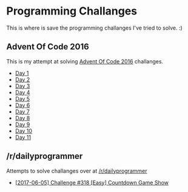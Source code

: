# Programming Challanges

This is where is save the programming challanges I've tried to solve. :)

## Advent Of Code 2016

This is my attempt at solving [Advent Of Code 2016](http://adventofcode.com/2016) challanges.

- [Day 1](advent-of-code-2016/day_1/src/main.rs)
- [Day 2](advent-of-code-2016/day_2/src/main.rs)
- [Day 3](advent-of-code-2016/day_3/src/main.rs)
- [Day 4](advent-of-code-2016/day_4/src/main.rs)
- [Day 5](advent-of-code-2016/day_5/src/main.rs)
- [Day 6](advent-of-code-2016/day_6/src/main.rs)
- [Day 7](advent-of-code-2016/day_7/src/main.rs)
- [Day 8](advent-of-code-2016/day_8)
- [Day 9](advent-of-code-2016/day_9)
- [Day 10](advent-of-code-2016/day_10)
- [Day 11](advent-of-code-2016/day_11)

## /r/dailyprogrammer

Attempts to solve challanges over at [/r/dailyprogrammer](https://reddit.com/r/dailyprogrammer)

- [[2017-06-05] Challenge #318 [Easy] Countdown Game Show](dailyprogrammer/easy_countdown_game_show/src/countdown.cr)
